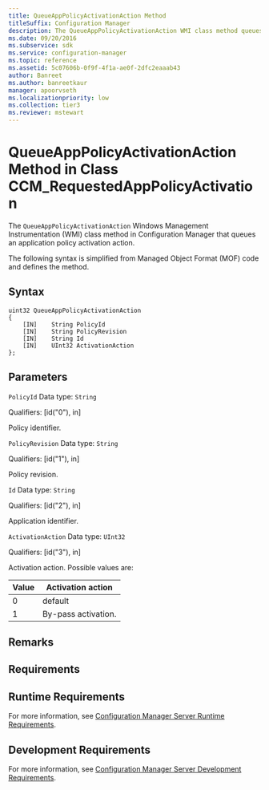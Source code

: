 ```yaml
---
title: QueueAppPolicyActivationAction Method
titleSuffix: Configuration Manager
description: The QueueAppPolicyActivationAction WMI class method queues an application policy activation action.
ms.date: 09/20/2016
ms.subservice: sdk
ms.service: configuration-manager
ms.topic: reference
ms.assetid: 5c07606b-0f9f-4f1a-ae0f-2dfc2eaaab43
author: Banreet
ms.author: banreetkaur
manager: apoorvseth
ms.localizationpriority: low
ms.collection: tier3
ms.reviewer: mstewart
---
```

# QueueAppPolicyActivationAction Method in Class CCM_RequestedAppPolicyActivation
The `QueueAppPolicyActivationAction` Windows Management Instrumentation (WMI) class method in Configuration Manager that queues an application policy activation action.

 The following syntax is simplified from Managed Object Format (MOF) code and defines the method.

## Syntax

```
uint32 QueueAppPolicyActivationAction
{
    [IN]    String PolicyId
    [IN]    String PolicyRevision
    [IN]    String Id
    [IN]    UInt32 ActivationAction
};
```

## Parameters
 `PolicyId`
 Data type: `String`

 Qualifiers: [id("0"), in]

 Policy identifier.

 `PolicyRevision`
 Data type: `String`

 Qualifiers: [id("1"), in]

 Policy revision.

 `Id`
 Data type: `String`

 Qualifiers: [id("2"), in]

 Application identifier.

 `ActivationAction`
 Data type: `UInt32`

 Qualifiers: [id("3"), in]

 Activation action. Possible values are:

|Value|Activation action|
|-|-|
|0|default|
|1|By-pass activation.|

## Remarks

## Requirements

## Runtime Requirements
 For more information, see [Configuration Manager Server Runtime Requirements](../../../../../develop/core/reqs/server-runtime-requirements.md).

## Development Requirements
 For more information, see [Configuration Manager Server Development Requirements](../../../../../develop/core/reqs/server-development-requirements.md).
